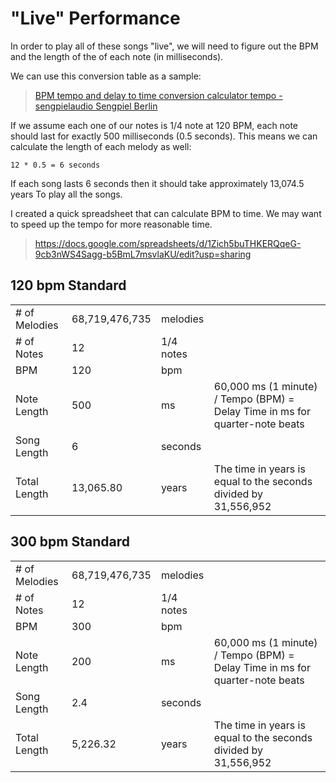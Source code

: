 


# "Live" Performance
In order to play all of these songs "live", we will need to figure out the BPM and the length of the of each note (in milliseconds).

We can use this conversion table as a sample:
> [BPM tempo and delay to time conversion calculator tempo - sengpielaudio Sengpiel Berlin](http://www.sengpielaudio.com/calculator-bpmtempotime.htm)

If we assume each one of our notes is 1/4 note at 120 BPM, each note should last for exactly 500 milliseconds (0.5 seconds). This means we can calculate the length of each melody as well:

```
12 * 0.5 = 6 seconds
```

If each song lasts 6 seconds then it should take approximately 13,074.5 years To play all the songs.

I created a quick spreadsheet that can calculate BPM to time. We may want to speed up the tempo for more reasonable time.

> https://docs.google.com/spreadsheets/d/1Zich5buTHKERQqeG-9cb3nWS4Sagg-b5BmL7msvlaKU/edit?usp=sharing

## 120 bpm Standard
|                  |                |           |                                                                              |
|------------------|----------------|-----------|------------------------------------------------------------------------------|
| # of Melodies    | 68,719,476,735 | melodies  |                                                                              |
| # of Notes       |             12 | 1/4 notes |                                                                              |
| BPM              |            120 | bpm       |                                                                              |
| Note Length      |            500 | ms        | 60,000 ms (1 minute) / Tempo (BPM) = Delay Time in ms for quarter-note beats |
| Song Length      |              6 | seconds   |                                                                              |
| Total Length     |      13,065.80 | years     | The time in years is equal to the seconds divided by 31,556,952              |

##  300 bpm Standard
|                  |                |           |                                                                              |
|------------------|----------------|-----------|------------------------------------------------------------------------------|
| # of Melodies    | 68,719,476,735 | melodies  |                                                                              |
| # of Notes       |             12 | 1/4 notes |                                                                              |
| BPM              |            300 | bpm       |                                                                              |
| Note Length      |            200 | ms        | 60,000 ms (1 minute) / Tempo (BPM) = Delay Time in ms for quarter-note beats |
| Song Length      |            2.4 | seconds   |                                                                              |
| Total Length     |       5,226.32 | years     | The time in years is equal to the seconds divided by 31,556,952              |

